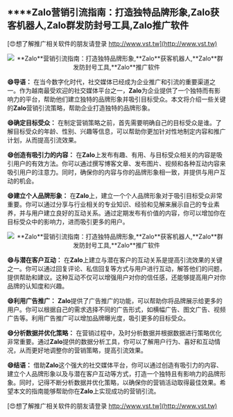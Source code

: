 ## ****Zalo**营销引流指南：打造独特品牌形象,**Zalo**获客机器人,**Zalo**群发防封号工具,**Zalo**推广软件**

[😍想了解推广相关软件的朋友请登录 http://www.vst.tw](http://www.vst.tw)

 <center><img src="https://vst.tw/MP4/tuiguang/png/0.png" alt="**Zalo**营销引流指南：打造独特品牌形象,**Zalo**获客机器人,**Zalo**群发防封号工具,**Zalo**推广软件"></center>

**😄导语：**
在当今数字化时代，社交媒体已经成为企业推广和引流的重要渠道之一。作为越南最受欢迎的社交媒体平台之一，**Zalo**为企业提供了一个独特而有影响力的平台，帮助他们建立独特的品牌形象并吸引目标受众。本文将介绍一些关键的**Zalo**营销引流策略，帮助企业打造独特的品牌形象。

**😄确定目标受众：**
在制定营销策略之前，首先需要明确自己的目标受众是谁。了解目标受众的年龄、性别、兴趣等信息，可以帮助你更加针对性地制定内容和推广计划，从而提高引流效果。

**😄创造有吸引力的内容：**
在**Zalo**上发布有趣、有用、与目标受众相关的内容是吸引用户的有效方法。你可以通过撰写博客文章、发布图片、视频和各种互动内容来吸引用户的注意力。同时，确保你的内容与你的品牌形象相一致，并提供与用户互动的机会。

**😄建立个人品牌形象：**
在**Zalo**上，建立一个个人品牌形象对于吸引目标受众非常重要。你可以通过分享与行业相关的专业知识、经验和见解来展示自己的专业素养，并与用户建立良好的互动关系。通过定期发布有价值的内容，你可以增加你在目标受众中的影响力，进而吸引更多的用户。

 <center><img src="https://vst.tw/MP4/tuiguang/png/2.png" alt="**Zalo**营销引流指南：打造独特品牌形象,**Zalo**获客机器人,**Zalo**群发防封号工具,**Zalo**推广软件"></center>

**😄与潜在客户互动：**
在**Zalo**上建立与潜在客户的互动关系是提高引流效果的关键之一。你可以通过回复评论、私信回复等方式与用户进行互动，解答他们的问题，提供帮助和建议。这种互动不仅可以增强用户对你的信任感，还能够提高用户对你品牌的认知度和兴趣。

**😄利用广告推广：**
**Zalo**提供了广告推广的功能，可以帮助你将品牌展示给更多的用户。你可以根据自己的需求选择不同的广告形式，如横幅广告、图文广告、视频广告等。利用广告推广可以增加品牌曝光度，吸引更多的目标受众。

**😄分析数据并优化策略：**
在营销过程中，及时分析数据并根据数据进行策略优化非常重要。通过**Zalo**提供的数据分析工具，你可以了解用户行为、喜好和互动情况，从而更好地调整你的营销策略，提高引流效果。

**😄结语：**
借助**Zalo**这个强大的社交媒体平台，你可以通过创造有吸引力的内容、建立个人品牌形象以及与潜在客户互动等方式，打造一个独特且有影响力的品牌形象。同时，记得不断分析数据并优化策略，以确保你的营销活动取得最佳效果。希望本文的指南能够帮助你在**Zalo**上实现成功的营销引流。

[😍想了解推广相关软件的朋友请登录 http://www.vst.tw](http://www.vst.tw)



